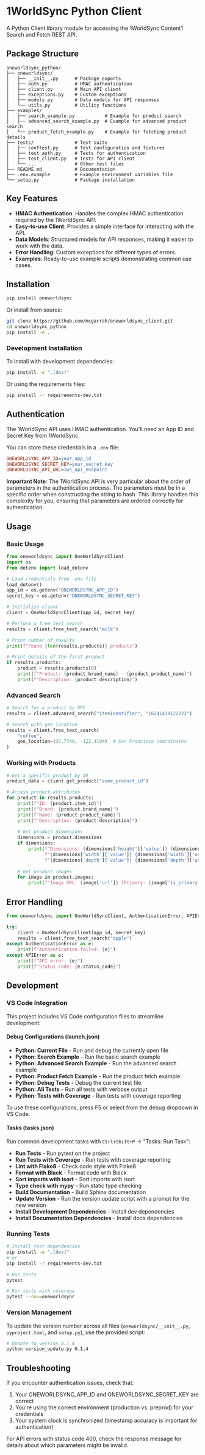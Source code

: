 # 1WorldSync Python Client

A Python Client library module for accessing the 1WorldSync Content1 Search and Fetch REST API.

## Package Structure

``` text
oneworldsync_python/
├── oneworldsync/
│   ├── __init__.py      # Package exports
│   ├── auth.py          # HMAC authentication
│   ├── client.py        # Main API client
│   ├── exceptions.py    # Custom exceptions
│   ├── models.py        # Data models for API responses
│   └── utils.py         # Utility functions
├── examples/
│   ├── search_example.py           # Example for product search
│   ├── advanced_search_example.py  # Example for advanced product search
│   └── product_fetch_example.py    # Example for fetching product details
├── tests/               # Test suite
│   ├── conftest.py      # Test configuration and fixtures
│   ├── test_auth.py     # Tests for authentication
│   ├── test_client.py   # Tests for API client
│   └── ...              # Other test files
├── README.md            # Documentation
├── .env.example         # Example environment variables file
└── setup.py             # Package installation
```

## Key Features

* **HMAC Authentication**: Handles the complex HMAC authentication required by the 1WorldSync API.
* **Easy-to-use Client**: Provides a simple interface for interacting with the API.
* **Data Models**: Structured models for API responses, making it easier to work with the data.
* **Error Handling**: Custom exceptions for different types of errors.
* **Examples**: Ready-to-use example scripts demonstrating common use cases.

## Installation

```bash
pip install oneworldsync
```

Or install from source:

```bash
git clone https://github.com/mcgarrah/oneworldsync_client.git
cd oneworldsync_python
pip install -e .
```

### Development Installation

To install with development dependencies:

```bash
pip install -e ".[dev]"
```

Or using the requirements files:

```bash
pip install -r requirements-dev.txt
```

## Authentication

The 1WorldSync API uses HMAC authentication. You'll need an App ID and Secret Key from 1WorldSync.

You can store these credentials in a `.env` file:

``` ini
ONEWORLDSYNC_APP_ID=your_app_id
ONEWORLDSYNC_SECRET_KEY=your_secret_key
ONEWORLDSYNC_API_URL=1ws_api_endpoint
```

**Important Note**: The 1WorldSync API is very particular about the order of parameters in the authentication process. The parameters must be in a specific order when constructing the string to hash. This library handles this complexity for you, ensuring that parameters are ordered correctly for authentication.

## Usage

### Basic Usage

```python
from oneworldsync import OneWorldSyncClient
import os
from dotenv import load_dotenv

# Load credentials from .env file
load_dotenv()
app_id = os.getenv("ONEWORLDSYNC_APP_ID")
secret_key = os.getenv("ONEWORLDSYNC_SECRET_KEY")

# Initialize client
client = OneWorldSyncClient(app_id, secret_key)

# Perform a free text search
results = client.free_text_search("milk")

# Print number of results
print(f"Found {len(results.products)} products")

# Print details of the first product
if results.products:
    product = results.products[0]
    print(f"Product: {product.brand_name} - {product.product_name}")
    print(f"Description: {product.description}")
```

### Advanced Search

```python
# Search for a product by UPC
results = client.advanced_search("itemIdentifier", "16241419122223")

# Search with geo location
results = client.free_text_search(
    "coffee",
    geo_location=(37.7749, -122.4194)  # San Francisco coordinates
)
```

### Working with Products

```python
# Get a specific product by ID
product_data = client.get_product("some_product_id")

# Access product attributes
for product in results.products:
    print(f"ID: {product.item_id}")
    print(f"Brand: {product.brand_name}")
    print(f"Name: {product.product_name}")
    print(f"Description: {product.description}")
    
    # Get product dimensions
    dimensions = product.dimensions
    if dimensions:
        print(f"Dimensions: {dimensions['height']['value']} {dimensions['height']['unit']} x "
              f"{dimensions['width']['value']} {dimensions['width']['unit']} x "
              f"{dimensions['depth']['value']} {dimensions['depth']['unit']}")
    
    # Get product images
    for image in product.images:
        print(f"Image URL: {image['url']} (Primary: {image['is_primary']})")
```

## Error Handling

```python
from oneworldsync import OneWorldSyncClient, AuthenticationError, APIError

try:
    client = OneWorldSyncClient(app_id, secret_key)
    results = client.free_text_search("apple")
except AuthenticationError as e:
    print(f"Authentication failed: {e}")
except APIError as e:
    print(f"API error: {e}")
    print(f"Status code: {e.status_code}")
```

## Development

### VS Code Integration

This project includes VS Code configuration files to streamline development:

#### Debug Configurations (launch.json)

- **Python: Current File** - Run and debug the currently open file
- **Python: Search Example** - Run the basic search example
- **Python: Advanced Search Example** - Run the advanced search example
- **Python: Product Fetch Example** - Run the product fetch example
- **Python: Debug Tests** - Debug the current test file
- **Python: All Tests** - Run all tests with verbose output
- **Python: Tests with Coverage** - Run tests with coverage reporting

To use these configurations, press F5 or select from the debug dropdown in VS Code.

#### Tasks (tasks.json)

Run common development tasks with `Ctrl+Shift+P` → "Tasks: Run Task":

- **Run Tests** - Run pytest on the project
- **Run Tests with Coverage** - Run tests with coverage reporting
- **Lint with Flake8** - Check code style with Flake8
- **Format with Black** - Format code with Black
- **Sort imports with isort** - Sort imports with isort
- **Type check with mypy** - Run static type checking
- **Build Documentation** - Build Sphinx documentation
- **Update Version** - Run the version update script with a prompt for the new version
- **Install Development Dependencies** - Install dev dependencies
- **Install Documentation Dependencies** - Install docs dependencies

### Running Tests

```bash
# Install test dependencies
pip install -e ".[dev]"
# or
pip install -r requirements-dev.txt

# Run tests
pytest

# Run tests with coverage
pytest --cov=oneworldsync
```

### Version Management

To update the version number across all files (`oneworldsync/__init__.py`, `pyproject.toml`, and `setup.py`), use the provided script:

```bash
# Update to version 0.1.4
python version_update.py 0.1.4
```

## Troubleshooting

If you encounter authentication issues, check that:

1. Your ONEWORLDSYNC_APP_ID and ONEWORLDSYNC_SECRET_KEY are correct
2. You're using the correct environment (production vs. preprod) for your credentials
3. Your system clock is synchronized (timestamp accuracy is important for authentication)

For API errors with status code 400, check the response message for details about which parameters might be invalid.
